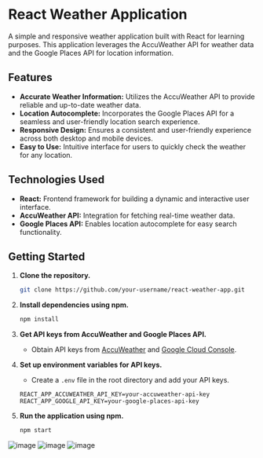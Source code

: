 # React Weather Application

A simple and responsive weather application built with React for learning purposes. This application leverages the AccuWeather API for weather data and the Google Places API for location information.

## Features

- **Accurate Weather Information:** Utilizes the AccuWeather API to provide reliable and up-to-date weather data.
- **Location Autocomplete:** Incorporates the Google Places API for a seamless and user-friendly location search experience.
- **Responsive Design:** Ensures a consistent and user-friendly experience across both desktop and mobile devices.
- **Easy to Use:** Intuitive interface for users to quickly check the weather for any location.

## Technologies Used

- **React:** Frontend framework for building a dynamic and interactive user interface.
- **AccuWeather API:** Integration for fetching real-time weather data.
- **Google Places API:** Enables location autocomplete for easy search functionality.

## Getting Started

1. **Clone the repository.**
    ```bash
    git clone https://github.com/your-username/react-weather-app.git
    ```

2. **Install dependencies using npm.**
    ```bash
    npm install
    ```

3. **Get API keys from AccuWeather and Google Places API.**
   - Obtain API keys from [AccuWeather](https://developer.accuweather.com/apis) and [Google Cloud Console](https://console.cloud.google.com/).
   
4. **Set up environment variables for API keys.**
    - Create a `.env` file in the root directory and add your API keys.
    ```env
    REACT_APP_ACCUWEATHER_API_KEY=your-accuweather-api-key
    REACT_APP_GOOGLE_API_KEY=your-google-places-api-key
    ```

5. **Run the application using npm.**
    ```bash
    npm start
    ```
![image](https://github.com/ICristian04/react-weather-app/assets/102360722/fcf3eade-7ac3-4e95-90ab-297ddad7e9bf)
![image](https://github.com/ICristian04/react-weather-app/assets/102360722/91633b1e-96eb-42c0-8c5e-232169f73803)
![image](https://github.com/ICristian04/react-weather-app/assets/102360722/178af6f1-62d5-48a5-8f5a-c128d409c313)
